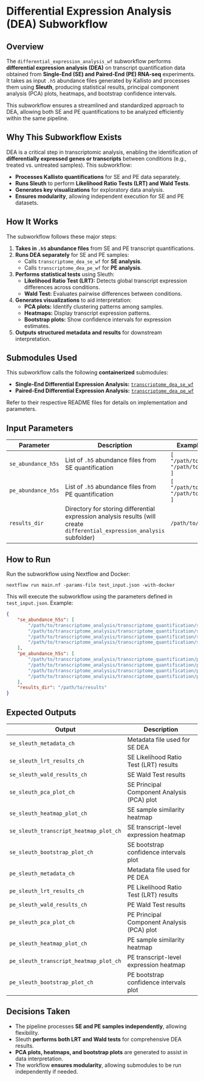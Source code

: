 # Differential Expression Analysis (DEA) Subworkflow

## Overview
The `differential_expression_analysis_wf` subworkflow performs **differential expression analysis (DEA)** on transcript quantification data obtained from **Single-End (SE) and Paired-End (PE) RNA-seq** experiments. It takes as input `.h5` abundance files generated by Kallisto and processes them using **Sleuth**, producing statistical results, principal component analysis (PCA) plots, heatmaps, and bootstrap confidence intervals.

This subworkflow ensures a streamlined and standardized approach to DEA, allowing both SE and PE quantifications to be analyzed efficiently within the same pipeline.

## Why This Subworkflow Exists
DEA is a critical step in transcriptomic analysis, enabling the identification of **differentially expressed genes or transcripts** between conditions (e.g., treated vs. untreated samples). This subworkflow:
- **Processes Kallisto quantifications** for SE and PE data separately.
- **Runs Sleuth** to perform **Likelihood Ratio Tests (LRT) and Wald Tests**.
- **Generates key visualizations** for exploratory data analysis.
- **Ensures modularity**, allowing independent execution for SE and PE datasets.

## How It Works
The subworkflow follows these major steps:

1. **Takes in `.h5` abundance files** from SE and PE transcript quantifications.
2. **Runs DEA separately** for SE and PE samples:
   - Calls `transcriptome_dea_se_wf` for **SE analysis**.
   - Calls `transcriptome_dea_pe_wf` for **PE analysis**.
3. **Performs statistical tests** using Sleuth:
   - **Likelihood Ratio Test (LRT):** Detects global transcript expression differences across conditions.
   - **Wald Test:** Evaluates pairwise differences between conditions.
4. **Generates visualizations** to aid interpretation:
   - **PCA plots:** Identify clustering patterns among samples.
   - **Heatmaps:** Display transcript expression patterns.
   - **Bootstrap plots:** Show confidence intervals for expression estimates.
5. **Outputs structured metadata and results** for downstream interpretation.

## Submodules Used
This subworkflow calls the following **containerized** submodules:

- **Single-End Differential Expression Analysis:** [`transcriptome_dea_se_wf`](../../submodules/transcriptome_dea/README.md)
- **Paired-End Differential Expression Analysis:** [`transcriptome_dea_pe_wf`](../../submodules/transcriptome_dea/README.md)

Refer to their respective README files for details on implementation and parameters.

## Input Parameters
| Parameter             | Description                                                      | Example Value  |
|-----------------------|------------------------------------------------------------------|---------------|
| `se_abundance_h5s`   | List of `.h5` abundance files from SE quantification             | `[ "/path/to/se1.h5", "/path/to/se2.h5" ]` |
| `pe_abundance_h5s`   | List of `.h5` abundance files from PE quantification             | `[ "/path/to/pe1.h5", "/path/to/pe2.h5" ]` |
| `results_dir`        | Directory for storing differential expression analysis results (will create `differential_expression_analysis` subfolder) | `/path/to/results` |

## How to Run
Run the subworkflow using Nextflow and Docker:

```
nextflow run main.nf -params-file test_input.json -with-docker
```

This will execute the subworkflow using the parameters defined in `test_input.json`. Example:

```json
{
    "se_abundance_h5s": [
        "/path/to/transcriptome_analysis/transcriptome_quantification/single_end/Treated1_se_abundance.h5",
        "/path/to/transcriptome_analysis/transcriptome_quantification/single_end/Treated2_se_abundance.h5",
        "/path/to/transcriptome_analysis/transcriptome_quantification/single_end/Untreated1_se_abundance.h5",
        "/path/to/transcriptome_analysis/transcriptome_quantification/single_end/Untreated2_se_abundance.h5"
    ],
    "pe_abundance_h5s": [
        "/path/to/transcriptome_analysis/transcriptome_quantification/paired_end/Treated1_pe_abundance.h5",
        "/path/to/transcriptome_analysis/transcriptome_quantification/paired_end/Treated2_pe_abundance.h5",
        "/path/to/transcriptome_analysis/transcriptome_quantification/paired_end/Untreated1_pe_abundance.h5",
        "/path/to/transcriptome_analysis/transcriptome_quantification/paired_end/Untreated2_pe_abundance.h5"
    ],
    "results_dir": "/path/to/results"
}
```

## Expected Outputs
| Output                                      | Description                                                 |
|--------------------------------------------|-------------------------------------------------------------|
| `se_sleuth_metadata_ch`                    | Metadata file used for SE DEA                               |
| `se_sleuth_lrt_results_ch`                 | SE Likelihood Ratio Test (LRT) results                     |
| `se_sleuth_wald_results_ch`                | SE Wald Test results                                       |
| `se_sleuth_pca_plot_ch`                    | SE Principal Component Analysis (PCA) plot                 |
| `se_sleuth_heatmap_plot_ch`                | SE sample similarity heatmap                               |
| `se_sleuth_transcript_heatmap_plot_ch`     | SE transcript-level expression heatmap                     |
| `se_sleuth_bootstrap_plot_ch`              | SE bootstrap confidence intervals plot                     |
| `pe_sleuth_metadata_ch`                    | Metadata file used for PE DEA                               |
| `pe_sleuth_lrt_results_ch`                 | PE Likelihood Ratio Test (LRT) results                     |
| `pe_sleuth_wald_results_ch`                | PE Wald Test results                                       |
| `pe_sleuth_pca_plot_ch`                    | PE Principal Component Analysis (PCA) plot                 |
| `pe_sleuth_heatmap_plot_ch`                | PE sample similarity heatmap                               |
| `pe_sleuth_transcript_heatmap_plot_ch`     | PE transcript-level expression heatmap                     |
| `pe_sleuth_bootstrap_plot_ch`              | PE bootstrap confidence intervals plot                     |

## Decisions Taken
- The pipeline processes **SE and PE samples independently**, allowing flexibility.
- Sleuth **performs both LRT and Wald tests** for comprehensive DEA results.
- **PCA plots, heatmaps, and bootstrap plots** are generated to assist in data interpretation.
- The workflow **ensures modularity**, allowing submodules to be run independently if needed.

